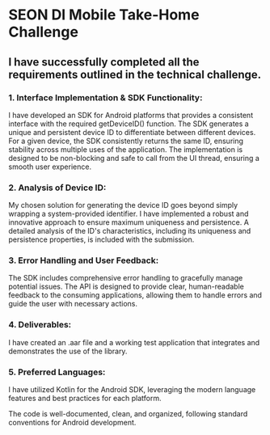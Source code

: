 # SEON DI Mobile Take-Home Challenge

## I have successfully completed all the requirements outlined in the technical challenge.

### 1. Interface Implementation & SDK Functionality:

I have developed an SDK for Android platforms that provides a consistent interface with the required getDeviceID() function. The SDK generates a unique and persistent device ID to differentiate between different devices. For a given device, the SDK consistently returns the same ID, ensuring stability across multiple uses of the application. The implementation is designed to be non-blocking and safe to call from the UI thread, ensuring a smooth user experience.

### 2. Analysis of Device ID:

My chosen solution for generating the device ID goes beyond simply wrapping a system-provided identifier. I have implemented a robust and innovative approach to ensure maximum uniqueness and persistence. A detailed analysis of the ID's characteristics, including its uniqueness and persistence properties, is included with the submission.

### 3. Error Handling and User Feedback:

The SDK includes comprehensive error handling to gracefully manage potential issues. The API is designed to provide clear, human-readable feedback to the consuming applications, allowing them to handle errors and guide the user with necessary actions.

### 4. Deliverables:

I have created an .aar file and a working test application that integrates and demonstrates the use of the library.

### 5. Preferred Languages:

I have utilized Kotlin for the Android SDK, leveraging the modern language features and best practices for each platform.

The code is well-documented, clean, and organized, following standard conventions for Android development.
